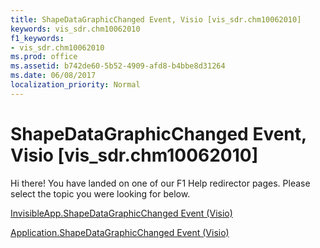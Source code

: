 ```yaml
---
title: ShapeDataGraphicChanged Event, Visio [vis_sdr.chm10062010]
keywords: vis_sdr.chm10062010
f1_keywords:
- vis_sdr.chm10062010
ms.prod: office
ms.assetid: b742de60-5b52-4909-afd8-b4bbe8d31264
ms.date: 06/08/2017
localization_priority: Normal
---
```



# ShapeDataGraphicChanged Event, Visio [vis_sdr.chm10062010]

Hi there! You have landed on one of our F1 Help redirector pages. Please select the topic you were looking for below.

[InvisibleApp.ShapeDataGraphicChanged Event (Visio)](http://msdn.microsoft.com/library/32e81d8b-d3a8-69c5-09fb-51cd40b1caa6%28Office.15%29.aspx)

[Application.ShapeDataGraphicChanged Event (Visio)](http://msdn.microsoft.com/library/2b08879a-9607-c878-9524-6806e43e08ae%28Office.15%29.aspx)


